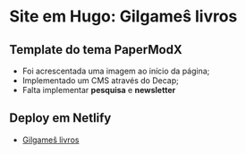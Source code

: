 # Site em Hugo: Gilgameŝ livros

## Template do tema PaperModX

- Foi acrescentada uma imagem ao início da página;
- Implementado um CMS através do Decap;
- Falta implementar **pesquisa** e **newsletter**

## Deploy em Netlify

- [Gilgameŝ livros](https://gilgames-livros.netlify.app/)
